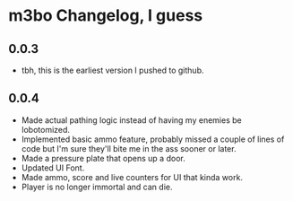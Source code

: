 # m3bo Changelog, I guess


## 0.0.3

- tbh, this is the earliest version I pushed to github.

## 0.0.4

- Made actual pathing logic instead of having my enemies be lobotomized.
- Implemented basic ammo feature, probably missed a couple of lines of code but I'm sure they'll bite me in the ass sooner or later.
- Made a pressure plate that opens up a door.
- Updated UI Font.
- Made ammo, score and live counters for UI that kinda work.
- Player is no longer immortal and can die.
